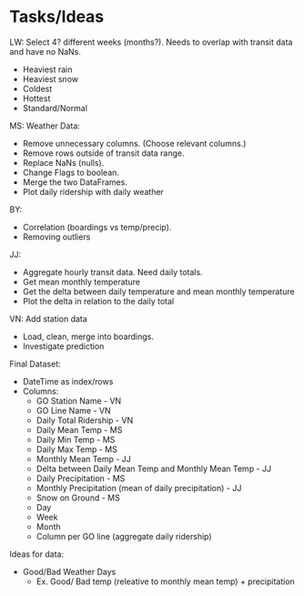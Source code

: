 # Tasks/Ideas
LW: Select 4? different weeks (months?). Needs to overlap with transit data and have no NaNs.
- Heaviest rain
- Heaviest snow
- Coldest
- Hottest
- Standard/Normal

MS: Weather Data:
- Remove unnecessary columns. (Choose relevant columns.)
- Remove rows outside of transit data range.
- Replace NaNs (nulls).
- Change Flags to boolean.
- Merge the two DataFrames.
- Plot daily ridership with daily weather

BY: 
- Correlation (boardings vs temp/precip).
- Removing outliers

JJ: 
- Aggregate hourly transit data. Need daily totals.
- Get mean monthly temperature 
- Get the delta between daily temperature and mean monthly temperature
- Plot the delta in relation to the daily total

VN: Add station data
- Load, clean, merge into boardings.
- Investigate prediction


Final Dataset:
- DateTime as index/rows
- Columns:
  - GO Station Name - VN 
  - GO Line Name - VN 
  - Daily Total Ridership - VN
  - Daily Mean Temp - MS
  - Daily Min Temp - MS 
  - Daily Max Temp - MS 
  - Monthly Mean Temp - JJ
  - Delta between Daily Mean Temp and Monthly Mean Temp - JJ
  - Daily Precipitation - MS
  - Monthly Precipitation (mean of daily precipitation) - JJ
  - Snow on Ground - MS
  - Day
  - Week 
  - Month
  - Column per GO line (aggregate daily ridership)
  
Ideas for data:
- Good/Bad Weather Days
  - Ex. Good/ Bad temp (releative to monthly mean temp) + precipitation
